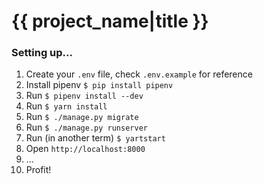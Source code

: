 {{ project_name|title }}
========================

### Setting up...
1. Create your `.env` file, check `.env.example` for reference
2. Install pipenv `$ pip install pipenv`
3. Run `$ pipenv install --dev`
4. Run `$ yarn install`
5. Run `$ ./manage.py migrate`
6. Run `$ ./manage.py runserver`
7. Run (in another term) `$ yartstart`
8. Open `http://localhost:8000`
9. ...
10. Profit!
